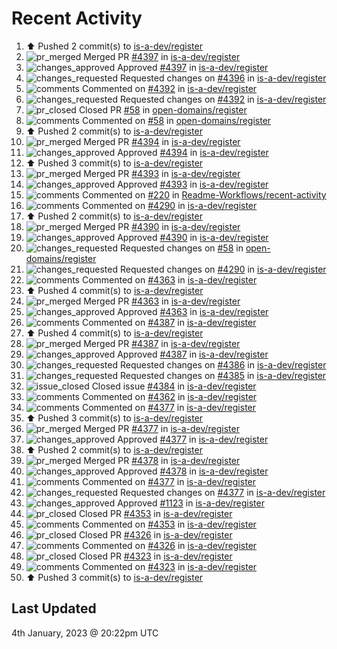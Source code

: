 # Recent Activity

<!--RECENT_ACTIVITY:start-->
1. ⬆️ Pushed 2 commit(s) to [is-a-dev/register](https://github.com/is-a-dev/register)<br>
2. ![pr_merged](https://cdn.jsdelivr.net/gh/Readme-Workflows/Readme-Icons@main/icons/octicons/PullRequestMerged.svg) Merged PR [#4397](https://github.com/is-a-dev/register/pull/4397) in [is-a-dev/register](https://github.com/is-a-dev/register)<br>
3. ![changes_approved](https://cdn.jsdelivr.net/gh/Readme-Workflows/Readme-Icons@main/icons/octicons/ApprovedChanges.svg) Approved [#4397](https://github.com/is-a-dev/register/pull/4397#pullrequestreview-1235844552) in [is-a-dev/register](https://github.com/is-a-dev/register)<br>
4. ![changes_requested](https://cdn.jsdelivr.net/gh/Readme-Workflows/Readme-Icons@main/icons/octicons/RequestedChanges.svg) Requested changes on [#4396](https://github.com/is-a-dev/register/pull/4396#pullrequestreview-1235841296) in [is-a-dev/register](https://github.com/is-a-dev/register)<br>
5. ![comments](https://cdn.jsdelivr.net/gh/Readme-Workflows/Readme-Icons@main/icons/octicons/Comment.svg) Commented on [#4392](https://github.com/is-a-dev/register/pull/4392#discussion_r1061380205) in [is-a-dev/register](https://github.com/is-a-dev/register)<br>
6. ![changes_requested](https://cdn.jsdelivr.net/gh/Readme-Workflows/Readme-Icons@main/icons/octicons/RequestedChanges.svg) Requested changes on [#4392](https://github.com/is-a-dev/register/pull/4392#pullrequestreview-1235722338) in [is-a-dev/register](https://github.com/is-a-dev/register)<br>
7. ![pr_closed](https://cdn.jsdelivr.net/gh/Readme-Workflows/Readme-Icons@main/icons/octicons/PullRequestClosed.svg) Closed PR [#58](https://github.com/open-domains/register/pull/58) in [open-domains/register](https://github.com/open-domains/register)<br>
8. ![comments](https://cdn.jsdelivr.net/gh/Readme-Workflows/Readme-Icons@main/icons/octicons/Comment.svg) Commented on [#58](https://github.com/open-domains/register/pull/58#issuecomment-1370771614) in [open-domains/register](https://github.com/open-domains/register)<br>
9. ⬆️ Pushed 2 commit(s) to [is-a-dev/register](https://github.com/is-a-dev/register)<br>
10. ![pr_merged](https://cdn.jsdelivr.net/gh/Readme-Workflows/Readme-Icons@main/icons/octicons/PullRequestMerged.svg) Merged PR [#4394](https://github.com/is-a-dev/register/pull/4394) in [is-a-dev/register](https://github.com/is-a-dev/register)<br>
11. ![changes_approved](https://cdn.jsdelivr.net/gh/Readme-Workflows/Readme-Icons@main/icons/octicons/ApprovedChanges.svg) Approved [#4394](https://github.com/is-a-dev/register/pull/4394#pullrequestreview-1235516720) in [is-a-dev/register](https://github.com/is-a-dev/register)<br>
12. ⬆️ Pushed 3 commit(s) to [is-a-dev/register](https://github.com/is-a-dev/register)<br>
13. ![pr_merged](https://cdn.jsdelivr.net/gh/Readme-Workflows/Readme-Icons@main/icons/octicons/PullRequestMerged.svg) Merged PR [#4393](https://github.com/is-a-dev/register/pull/4393) in [is-a-dev/register](https://github.com/is-a-dev/register)<br>
14. ![changes_approved](https://cdn.jsdelivr.net/gh/Readme-Workflows/Readme-Icons@main/icons/octicons/ApprovedChanges.svg) Approved [#4393](https://github.com/is-a-dev/register/pull/4393#pullrequestreview-1235497987) in [is-a-dev/register](https://github.com/is-a-dev/register)<br>
15. ![comments](https://cdn.jsdelivr.net/gh/Readme-Workflows/Readme-Icons@main/icons/octicons/Comment.svg) Commented on [#220](https://github.com/Readme-Workflows/recent-activity/issues/220#issuecomment-1370609272) in [Readme-Workflows/recent-activity](https://github.com/Readme-Workflows/recent-activity)<br>
16. ![comments](https://cdn.jsdelivr.net/gh/Readme-Workflows/Readme-Icons@main/icons/octicons/Comment.svg) Commented on [#4290](https://github.com/is-a-dev/register/pull/4290#issuecomment-1370529020) in [is-a-dev/register](https://github.com/is-a-dev/register)<br>
17. ⬆️ Pushed 2 commit(s) to [is-a-dev/register](https://github.com/is-a-dev/register)<br>
18. ![pr_merged](https://cdn.jsdelivr.net/gh/Readme-Workflows/Readme-Icons@main/icons/octicons/PullRequestMerged.svg) Merged PR [#4390](https://github.com/is-a-dev/register/pull/4390) in [is-a-dev/register](https://github.com/is-a-dev/register)<br>
19. ![changes_approved](https://cdn.jsdelivr.net/gh/Readme-Workflows/Readme-Icons@main/icons/octicons/ApprovedChanges.svg) Approved [#4390](https://github.com/is-a-dev/register/pull/4390#pullrequestreview-1235383520) in [is-a-dev/register](https://github.com/is-a-dev/register)<br>
20. ![changes_requested](https://cdn.jsdelivr.net/gh/Readme-Workflows/Readme-Icons@main/icons/octicons/RequestedChanges.svg) Requested changes on [#58](https://github.com/open-domains/register/pull/58#pullrequestreview-1235335273) in [open-domains/register](https://github.com/open-domains/register)<br>
21. ![changes_requested](https://cdn.jsdelivr.net/gh/Readme-Workflows/Readme-Icons@main/icons/octicons/RequestedChanges.svg) Requested changes on [#4290](https://github.com/is-a-dev/register/pull/4290#pullrequestreview-1235315582) in [is-a-dev/register](https://github.com/is-a-dev/register)<br>
22. ![comments](https://cdn.jsdelivr.net/gh/Readme-Workflows/Readme-Icons@main/icons/octicons/Comment.svg) Commented on [#4363](https://github.com/is-a-dev/register/pull/4363#issuecomment-1370370677) in [is-a-dev/register](https://github.com/is-a-dev/register)<br>
23. ⬆️ Pushed 4 commit(s) to [is-a-dev/register](https://github.com/is-a-dev/register)<br>
24. ![pr_merged](https://cdn.jsdelivr.net/gh/Readme-Workflows/Readme-Icons@main/icons/octicons/PullRequestMerged.svg) Merged PR [#4363](https://github.com/is-a-dev/register/pull/4363) in [is-a-dev/register](https://github.com/is-a-dev/register)<br>
25. ![changes_approved](https://cdn.jsdelivr.net/gh/Readme-Workflows/Readme-Icons@main/icons/octicons/ApprovedChanges.svg) Approved [#4363](https://github.com/is-a-dev/register/pull/4363#pullrequestreview-1235250760) in [is-a-dev/register](https://github.com/is-a-dev/register)<br>
26. ![comments](https://cdn.jsdelivr.net/gh/Readme-Workflows/Readme-Icons@main/icons/octicons/Comment.svg) Commented on [#4387](https://github.com/is-a-dev/register/pull/4387#issuecomment-1370319777) in [is-a-dev/register](https://github.com/is-a-dev/register)<br>
27. ⬆️ Pushed 4 commit(s) to [is-a-dev/register](https://github.com/is-a-dev/register)<br>
28. ![pr_merged](https://cdn.jsdelivr.net/gh/Readme-Workflows/Readme-Icons@main/icons/octicons/PullRequestMerged.svg) Merged PR [#4387](https://github.com/is-a-dev/register/pull/4387) in [is-a-dev/register](https://github.com/is-a-dev/register)<br>
29. ![changes_approved](https://cdn.jsdelivr.net/gh/Readme-Workflows/Readme-Icons@main/icons/octicons/ApprovedChanges.svg) Approved [#4387](https://github.com/is-a-dev/register/pull/4387#pullrequestreview-1235203350) in [is-a-dev/register](https://github.com/is-a-dev/register)<br>
30. ![changes_requested](https://cdn.jsdelivr.net/gh/Readme-Workflows/Readme-Icons@main/icons/octicons/RequestedChanges.svg) Requested changes on [#4386](https://github.com/is-a-dev/register/pull/4386#pullrequestreview-1235202575) in [is-a-dev/register](https://github.com/is-a-dev/register)<br>
31. ![changes_requested](https://cdn.jsdelivr.net/gh/Readme-Workflows/Readme-Icons@main/icons/octicons/RequestedChanges.svg) Requested changes on [#4385](https://github.com/is-a-dev/register/pull/4385#pullrequestreview-1235201975) in [is-a-dev/register](https://github.com/is-a-dev/register)<br>
32. ![issue_closed](https://cdn.jsdelivr.net/gh/Readme-Workflows/Readme-Icons@main/icons/octicons/IssueClosed.svg) Closed issue [#4384](https://github.com/is-a-dev/register/issues/4384) in [is-a-dev/register](https://github.com/is-a-dev/register)<br>
33. ![comments](https://cdn.jsdelivr.net/gh/Readme-Workflows/Readme-Icons@main/icons/octicons/Comment.svg) Commented on [#4362](https://github.com/is-a-dev/register/pull/4362#issuecomment-1370312230) in [is-a-dev/register](https://github.com/is-a-dev/register)<br>
34. ![comments](https://cdn.jsdelivr.net/gh/Readme-Workflows/Readme-Icons@main/icons/octicons/Comment.svg) Commented on [#4377](https://github.com/is-a-dev/register/pull/4377#issuecomment-1370308698) in [is-a-dev/register](https://github.com/is-a-dev/register)<br>
35. ⬆️ Pushed 3 commit(s) to [is-a-dev/register](https://github.com/is-a-dev/register)<br>
36. ![pr_merged](https://cdn.jsdelivr.net/gh/Readme-Workflows/Readme-Icons@main/icons/octicons/PullRequestMerged.svg) Merged PR [#4377](https://github.com/is-a-dev/register/pull/4377) in [is-a-dev/register](https://github.com/is-a-dev/register)<br>
37. ![changes_approved](https://cdn.jsdelivr.net/gh/Readme-Workflows/Readme-Icons@main/icons/octicons/ApprovedChanges.svg) Approved [#4377](https://github.com/is-a-dev/register/pull/4377#pullrequestreview-1235196661) in [is-a-dev/register](https://github.com/is-a-dev/register)<br>
38. ⬆️ Pushed 2 commit(s) to [is-a-dev/register](https://github.com/is-a-dev/register)<br>
39. ![pr_merged](https://cdn.jsdelivr.net/gh/Readme-Workflows/Readme-Icons@main/icons/octicons/PullRequestMerged.svg) Merged PR [#4378](https://github.com/is-a-dev/register/pull/4378) in [is-a-dev/register](https://github.com/is-a-dev/register)<br>
40. ![changes_approved](https://cdn.jsdelivr.net/gh/Readme-Workflows/Readme-Icons@main/icons/octicons/ApprovedChanges.svg) Approved [#4378](https://github.com/is-a-dev/register/pull/4378#pullrequestreview-1234582711) in [is-a-dev/register](https://github.com/is-a-dev/register)<br>
41. ![comments](https://cdn.jsdelivr.net/gh/Readme-Workflows/Readme-Icons@main/icons/octicons/Comment.svg) Commented on [#4377](https://github.com/is-a-dev/register/pull/4377#discussion_r1060605319) in [is-a-dev/register](https://github.com/is-a-dev/register)<br>
42. ![changes_requested](https://cdn.jsdelivr.net/gh/Readme-Workflows/Readme-Icons@main/icons/octicons/RequestedChanges.svg) Requested changes on [#4377](https://github.com/is-a-dev/register/pull/4377#pullrequestreview-1234581675) in [is-a-dev/register](https://github.com/is-a-dev/register)<br>
43. ![changes_approved](https://cdn.jsdelivr.net/gh/Readme-Workflows/Readme-Icons@main/icons/octicons/ApprovedChanges.svg) Approved [#1123](https://github.com/is-a-dev/register/pull/1123#pullrequestreview-1234517069) in [is-a-dev/register](https://github.com/is-a-dev/register)<br>
44. ![pr_closed](https://cdn.jsdelivr.net/gh/Readme-Workflows/Readme-Icons@main/icons/octicons/PullRequestClosed.svg) Closed PR [#4353](https://github.com/is-a-dev/register/pull/4353) in [is-a-dev/register](https://github.com/is-a-dev/register)<br>
45. ![comments](https://cdn.jsdelivr.net/gh/Readme-Workflows/Readme-Icons@main/icons/octicons/Comment.svg) Commented on [#4353](https://github.com/is-a-dev/register/pull/4353#issuecomment-1369739950) in [is-a-dev/register](https://github.com/is-a-dev/register)<br>
46. ![pr_closed](https://cdn.jsdelivr.net/gh/Readme-Workflows/Readme-Icons@main/icons/octicons/PullRequestClosed.svg) Closed PR [#4326](https://github.com/is-a-dev/register/pull/4326) in [is-a-dev/register](https://github.com/is-a-dev/register)<br>
47. ![comments](https://cdn.jsdelivr.net/gh/Readme-Workflows/Readme-Icons@main/icons/octicons/Comment.svg) Commented on [#4326](https://github.com/is-a-dev/register/pull/4326#issuecomment-1369735470) in [is-a-dev/register](https://github.com/is-a-dev/register)<br>
48. ![pr_closed](https://cdn.jsdelivr.net/gh/Readme-Workflows/Readme-Icons@main/icons/octicons/PullRequestClosed.svg) Closed PR [#4323](https://github.com/is-a-dev/register/pull/4323) in [is-a-dev/register](https://github.com/is-a-dev/register)<br>
49. ![comments](https://cdn.jsdelivr.net/gh/Readme-Workflows/Readme-Icons@main/icons/octicons/Comment.svg) Commented on [#4323](https://github.com/is-a-dev/register/pull/4323#issuecomment-1369735216) in [is-a-dev/register](https://github.com/is-a-dev/register)<br>
50. ⬆️ Pushed 3 commit(s) to [is-a-dev/register](https://github.com/is-a-dev/register)<br>
<!--RECENT_ACTIVITY:end-->

## Last Updated
<!--RECENT_ACTIVITY:last_update-->
4th January, 2023 @ 20:22pm UTC
<!--RECENT_ACTIVITY:last_update_end-->
